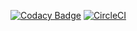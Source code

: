 [![Codacy Badge](https://api.codacy.com/project/badge/Grade/01ab81a5b95f4c3a86507044f316af78)](https://app.codacy.com/manual/marcpiresrj/gitops?utm_source=github.com&utm_medium=referral&utm_content=marcpires/gitops&utm_campaign=Badge_Grade_Dashboard)
[![CircleCI](https://circleci.com/gh/marcpires/gitops/tree/master.svg?style=svg)](https://circleci.com/gh/marcpires/gitops/tree/master)